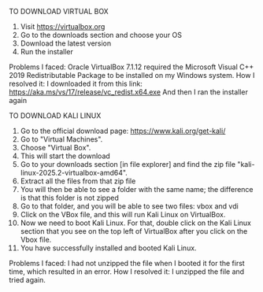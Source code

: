 TO DOWNLOAD VIRTUAL BOX
1. Visit https://virtualbox.org
2. Go to the downloads section and choose your OS
3. Download the latest version
4. Run the installer

Problems I faced:
Oracle VirtualBox 7.1.12 required the Microsoft Visual C++ 2019 Redistributable Package to be installed on my Windows system.
How I resolved it:
I downloaded it from this link: https://aka.ms/vs/17/release/vc_redist.x64.exe
And then I ran the installer again

TO DOWNLOAD KALI LINUX
1. Go to the official download page: https://www.kali.org/get-kali/
2. Go to "Virtual Machines".
3. Choose "Virtual Box".
4. This will start the download
5. Go to your downloads section [in file explorer] and find the zip file "kali-linux-2025.2-virtualbox-amd64".
6. Extract all the files from that zip file
7. You will then be able to see a folder with the same name; the difference is that this folder is not zipped
8. Go to that folder, and you will be able to see two files: vbox and vdi
9. Click on the VBox file, and this will run Kali Linux on VirtualBox.
10. Now we need to boot Kali Linux. For that, double click on the Kali Linux section that you see on the top left of VirtualBox after you click on the Vbox file.
11. You have successfully installed and booted Kali Linux.

Problems I faced:
I had not unzipped the file when I booted it for the first time, which resulted in an error.
How I resolved it:
I unzipped the file and tried again.

